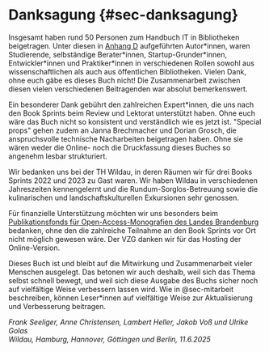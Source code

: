 # Danksagung {#sec-danksagung}

Insgesamt haben rund 50 Personen zum Handbuch IT in Bibliotheken beigetragen. Unter diesen in [Anhang D](#sec-contributors) aufgeführten Autor\*innen, waren Studierende, selbständige Berater\*innen, Startup-Grunder\*innen, Entwickler\*innen und Praktiker\*innen in verschiedenen Rollen sowohl aus wissenschaftlichen als auch aus öffentlichen Bibliotheken. Vielen Dank, ohne euch gäbe es dieses Buch nicht! Die Zusammenarbeit zwischen diesen vielen verschiedenen Beitragenden war absolut bemerkenswert. 

Ein besonderer Dank gebührt den zahlreichen Expert\*innen, die uns nach den Book Sprints beim Review und Lektorat unterstützt haben. Ohne euch wäre das Buch nicht so konsistent und verständlich wie es jetzt ist. "Special props" gehen zudem an Janna Brechmacher und Dorian Grosch, die anspruchsvolle technische Nacharbeiten beigetragen haben. Ohne sie wären weder die Online- noch die Druckfassung dieses Buches so angenehm lesbar strukturiert.

Wir bedanken uns bei der TH Wildau, in deren Räumen wir für drei Books Sprints 2022 und 2023 zu Gast waren. Wir haben Wildau in verschiedenen Jahreszeiten kennengelernt und die Rundum-Sorglos-Betreuung sowie die kulinarischen und landschaftskulturellen Exkursionen sehr genossen. 

Für finanzielle Unterstützung möchten wir uns besonders beim [Publikationsfonds für Open-Access-Monografien des Landes Brandenburg](https://open-access-brandenburg.de/fonds/) bedanken, ohne den die zahlreiche Teilnahme an den Book Sprints vor Ort nicht möglich gewesen wäre. Der VZG danken wir für das Hosting der Online-Version.

Dieses Buch ist und bleibt auf die Mitwirkung und Zusammenarbeit vieler Menschen ausgelegt. Das betonen wir auch deshalb, weil sich das Thema selbst schnell bewegt, und weil sich diese Ausgabe des Buchs sicher noch auf vielfältige Weise verbessern lassen wird. Wie in @sec-mitarbeit beschreiben, können Leser\*innen auf vielfältige Weise zur Aktualisierung und Verbesserung beitragen.

*Frank Seeliger, Anne Christensen, Lambert Heller, Jakob Voß und Ulrike Golas*\
*Wildau, Hamburg, Hannover, Göttingen und Berlin, 11.6.2025*
